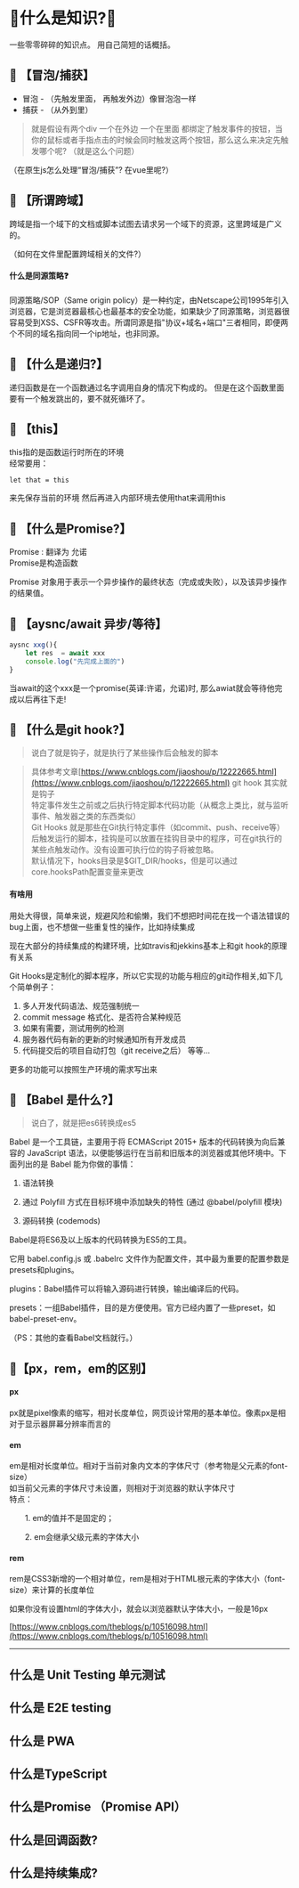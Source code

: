# 🥝什么是知识?🥝

一些零零碎碎的知识点。  用自己简短的话概括。

## 🔵 【冒泡/捕获】

- 冒泡 - （先触发里面， 再触发外边）像冒泡泡一样
- 捕获 - （从外到里）
>就是假设有两个div 一个在外边 一个在里面 都绑定了触发事件的按钮，当你的鼠标或者手指点击的时候会同时触发这两个按钮，那么这么来决定先触发哪个呢? （就是这么个问题）

（在原生js怎么处理“冒泡/捕获”? 在vue里呢?）

## 🔵 【所谓跨域】
跨域是指一个域下的文档或脚本试图去请求另一个域下的资源，这里跨域是广义的。
  
（如何在文件里配置跨域相关的文件?）

#### 什么是同源策略❓
同源策略/SOP（Same origin policy）是一种约定，由Netscape公司1995年引入浏览器，它是浏览器最核心也最基本的安全功能，如果缺少了同源策略，浏览器很容易受到XSS、CSFR等攻击。所谓同源是指"协议+域名+端口"三者相同，即便两个不同的域名指向同一个ip地址，也非同源。

## 🔵 【什么是递归?】
递归函数是在一个函数通过名字调用自身的情况下构成的。
但是在这个函数里面要有一个触发跳出的，要不就死循环了。


## 🔵 【this】

this指的是函数运行时所在的环境  
经常要用： 

    let that = this 

来先保存当前的环境 然后再进入内部环境去使用that来调用this

## 🔵 【什么是Promise?】 
Promise : 翻译为 允诺  
Promise是构造函数

Promise 对象用于表示一个异步操作的最终状态（完成或失败），以及该异步操作的结果值。

## 🔵 【aysnc/await 异步/等待】
```js
aysnc xxg(){
    let res  = await xxx
    console.log("先完成上面的")
}
```
当await的这个xxx是一个promise(英译:许诺，允诺)时, 那么awiat就会等待他完成以后再往下走!

## 🔵 【什么是git hook?】
>说白了就是钩子，就是执行了某些操作后会触发的脚本  

>具体参考文章[https://www.cnblogs.com/jiaoshou/p/12222665.html](https://www.cnblogs.com/jiaoshou/p/12222665.html)
git hook 其实就是钩子  
特定事件发生之前或之后执行特定脚本代码功能（从概念上类比，就与监听事件、触发器之类的东西类似）  
Git Hooks 就是那些在Git执行特定事件（如commit、push、receive等）后触发运行的脚本，挂钩是可以放置在挂钩目录中的程序，可在git执行的某些点触发动作。没有设置可执行位的钩子将被忽略。  
默认情况下，hooks目录是$GIT_DIR/hooks，但是可以通过core.hooksPath配置变量来更改

#### 有啥用
用处大得很，简单来说，规避风险和偷懒，我们不想把时间花在找一个语法错误的bug上面，也不想做一些重复性的操作，比如持续集成  

现在大部分的持续集成的构建环境，比如travis和jekkins基本上和git hook的原理有关系  

Git Hooks是定制化的脚本程序，所以它实现的功能与相应的git动作相关,如下几个简单例子：   
 1. 多人开发代码语法、规范强制统一
 2. commit message 格式化、是否符合某种规范
 3. 如果有需要，测试用例的检测
 4. 服务器代码有新的更新的时候通知所有开发成员
 5. 代码提交后的项目自动打包（git receive之后） 等等...

更多的功能可以按照生产环境的需求写出来

## 🔵 【Babel 是什么?】
>说白了，就是把es6转换成es5  

Babel 是一个工具链，主要用于将 ECMAScript 2015+ 版本的代码转换为向后兼容的 JavaScript 语法，以便能够运行在当前和旧版本的浏览器或其他环境中。下面列出的是 Babel 能为你做的事情：  

 1. 语法转换  

 2. 通过 Polyfill 方式在目标环境中添加缺失的特性 (通过 @babel/polyfill 模块)

 3. 源码转换 (codemods)

Babel是将ES6及以上版本的代码转换为ES5的工具。

它用 babel.config.js 或 .babelrc 文件作为配置文件，其中最为重要的配置参数是presets和plugins。

plugins：Babel插件可以将输入源码进行转换，输出编译后的代码。

presets：一组Babel插件，目的是方便使用。官方已经内置了一些preset，如babel-preset-env。

（PS：其他的查看Babel文档就行。）

## 🔵【px，rem，em的区别】

#### px
px就是pixel像素的缩写，相对长度单位，网页设计常用的基本单位。像素px是相对于显示器屏幕分辨率而言的

#### em
em是相对长度单位。相对于当前对象内文本的字体尺寸（参考物是父元素的font-size）   
如当前父元素的字体尺寸未设置，则相对于浏览器的默认字体尺寸  
特点：

　　1. em的值并不是固定的；

　　2. em会继承父级元素的字体大小

#### rem
rem是CSS3新增的一个相对单位，rem是相对于HTML根元素的字体大小（font-size）来计算的长度单位

如果你没有设置html的字体大小，就会以浏览器默认字体大小，一般是16px

[https://www.cnblogs.com/theblogs/p/10516098.html](https://www.cnblogs.com/theblogs/p/10516098.html)

---

## 什么是 Unit Testing 单元测试

## 什么是 E2E testing 

## 什么是 PWA

## 什么是TypeScript

## 什么是Promise （Promise API）

## 什么是回调函数?

## 什么是持续集成?

